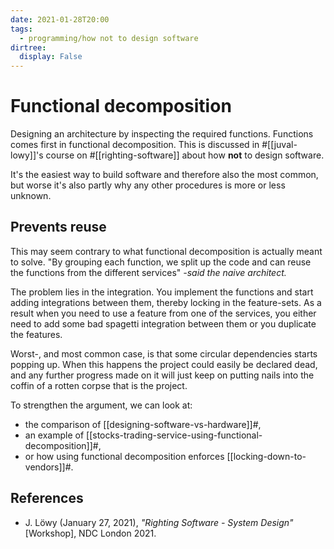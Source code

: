 ```yaml
---
date: 2021-01-28T20:00
tags: 
  - programming/how not to design software
dirtree:
  display: False
---
```


# Functional decomposition

Designing an architecture by inspecting the required functions. Functions comes
first in functional decomposition. This is discussed in #[[juval-lowy]]'s
course on #[[righting-software]] about how **not** to design software.

It's the easiest way to build software and therefore also the most common, but
worse it's also partly why any other procedures is more or less unknown.

## Prevents reuse

This may seem contrary to what functional decomposition is actually meant to
solve. "By grouping each function, we split up the code and can reuse the
functions from the different services" *-said the naive architect.*

The problem lies in the integration. You implement the functions and start
adding integrations between them, thereby locking in the feature-sets. As a
result when you need to use a feature from one of the services, you either need
to add some bad spagetti integration between them or you duplicate the features.

Worst-, and most common case, is that some circular dependencies starts popping
up. When this happens the project could easily be declared dead, and any further
progress made on it will just keep on putting nails into the coffin of a rotten
corpse that is the project.

To strengthen the argument, we can look at:

- the comparison of [[designing-software-vs-hardware]]#,
- an example of [[stocks-trading-service-using-functional-decomposition]]#,
- or how using functional decomposition enforces [[locking-down-to-vendors]]#.

## References

- J. Löwy (January 27, 2021), *"Righting Software - System Design"* [Workshop],
  NDC London 2021.
